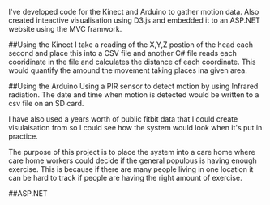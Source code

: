 I've developed code for the Kinect and Arduino to gather motion data. Also created inteactive visualisation using D3.js and embedded it to an ASP.NET website using the MVC framwork.

##Using the Kinect 
I take a reading of the X,Y,Z postion of the head each second and place this into a CSV file and another C# file reads each cooridinate in the file and calculates the distance of each coordinate. This would quantify the amound the movement taking places ina given area.

##Using the Arduino
Using a PIR sensor to detect motion by using Infrared radiation. The date and time when motion is detected would be written to a csv file on an SD card.

I have also used a years worth of public fitbit data that I could create visulaisation from so I could see how the system would look when it's put in practice.

The purpose of this project is to place the system into a care home where care home workers could decide if the general populous is having enough exercise. This is because if there are many people living in one location it can be hard to track if people are having the right amount of exercise.

##ASP.NET

